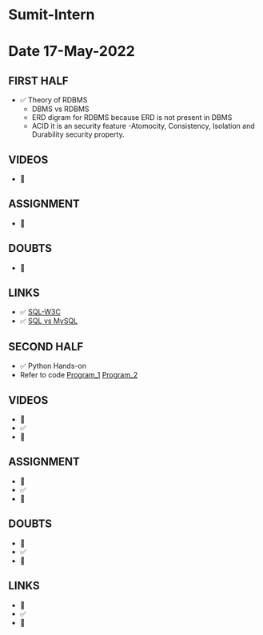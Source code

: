 # Sumit-Intern

# Date 17-May-2022


## FIRST HALF

- ✅ Theory of RDBMS
  - DBMS vs RDBMS 
  - ERD digram for RDBMS because ERD is not present in DBMS 
  - ACID it is an security feature -Atomocity, Consistency, Isolation and Durability security  property.

## VIDEOS
- 🚫


## ASSIGNMENT
- 🚫


## DOUBTS
- 🚫


## LINKS
- ✅ [SQL-W3C](https://www.w3schools.com/sql/)
- ✅ [SQL vs MySQL](https://www.javatpoint.com/mysql-vs-sql)


## SECOND HALF 
- ✅ Python Hands-on
- Refer to code [Program_1](https://github.com/sp18-interns/Sumit-Intern/blob/main/17-May-2022/Inbuilt_Function.py)  [Program_2](https://github.com/sp18-interns/Sumit-Intern/blob/main/17-May-2022/sum_real_no.py)



## VIDEOS
- 🚧 
- ✅
- 🚫



## ASSIGNMENT
- 🚧 
- ✅
- 🚫



## DOUBTS
- 🚧 
- ✅
- 🚫



## LINKS

- 🚧 
- ✅
- 🚫


